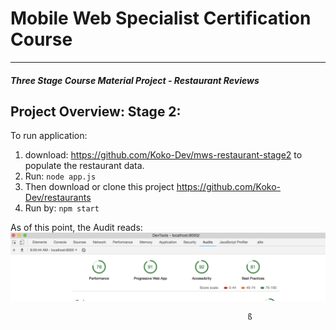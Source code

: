 # Mobile Web Specialist Certification Course
---
#### _Three Stage Course Material Project - Restaurant Reviews_

## Project Overview: Stage 2:

To run application:
  1.    download:  https://github.com/Koko-Dev/mws-restaurant-stage2 to populate the restaurant data.
  2.  Run:  `node app.js`
  3.  Then download or clone this project https://github.com/Koko-Dev/restaurants
  4.  Run by:  `npm start`

  As of this point, the Audit reads:
  ![Lighthouse Audit Results](Audit.png "Lighthouse Audit Results")

  





                                                         ß